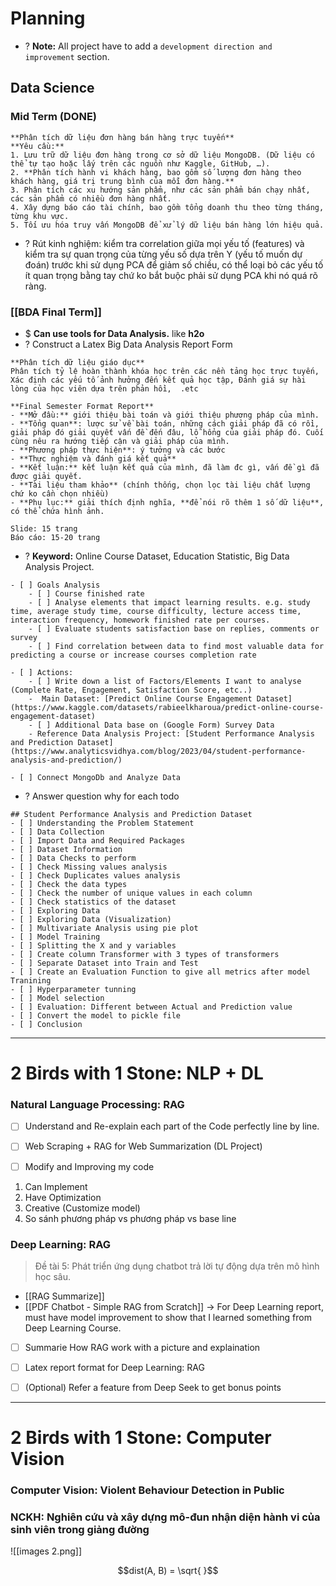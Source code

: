 # Planning
+ ? **Note:** All project have to add a `development direction and improvement` section.

## Data Science 
### Mid Term (DONE)
```ad-success
**Phân tích dữ liệu đơn hàng bán hàng trực tuyến**
**Yêu cầu:**
1. Lưu trữ dữ liệu đơn hàng trong cơ sở dữ liệu MongoDB. (Dữ liệu có thể tự tạo hoặc lấy trên các nguồn như Kaggle, GitHub, …).
2. **Phân tích hành vi khách hàng, bao gồm số lượng đơn hàng theo khách hàng, giá trị trung bình của mỗi đơn hàng.**
3. Phân tích các xu hướng sản phẩm, như các sản phẩm bán chạy nhất, các sản phẩm có nhiều đơn hàng nhất.
4. Xây dựng báo cáo tài chính, bao gồm tổng doanh thu theo từng tháng, từng khu vực.
5. Tối ưu hóa truy vấn MongoDB để xử lý dữ liệu bán hàng lớn hiệu quả.
```
+ ? Rút kinh nghiệm: kiểm tra correlation giữa mọi yếu tố (features) và kiểm tra sự quan trọng của từng yếu số dựa trên Y (yếu tố muốn dự đoán) trước khi sử dụng PCA để giảm số chiều, có thể loại bỏ các yếu tố ít quan trọng bằng tay chứ ko bắt buộc phải sử dụng PCA khi nó quá rõ ràng. 


### [[BDA Final Term]]
+ $ **Can use tools for Data Analysis.** like **h2o**  
+ ? Construct a Latex Big Data Analysis Report Form  
```ad-info
**Phân tích dữ liệu giáo dục** 
Phân tích tỷ lệ hoàn thành khóa học trên các nền tảng học trực tuyến, Xác định các yếu tố ảnh hưởng đến kết quả học tập, Đánh giá sự hài lòng của học viên dựa trên phản hồi,  .etc

**Final Semester Format Report** 
- **Mở đầu:** giới thiệu bài toán và giới thiệu phương pháp của mình. 
- **Tổng quan**: lược sử về bài toán, những cách giải pháp đã có rồi, giải pháp đó giải quyết vấn đề đến đâu, lỗ hổng của giải pháp đó. Cuối cùng nêu ra hướng tiếp cận và giải pháp của mình.  
- **Phương pháp thực hiện**: ý tưởng và các bước
- **Thực nghiệm và đánh giá kết quả**
- **Kết luận:** kết luận kết quả của mình, đã làm đc gì, vấn đề gì đã được giải quyết.  
- **Tài liệu tham khảo** (chính thống, chọn lọc tài liệu chất lượng chứ ko cần chọn nhiều)
- **Phụ lục:** giải thích định nghĩa, **để nói rõ thêm 1 số dữ liệu**, có thể chứa hình ảnh.  

Slide: 15 trang
Báo cáo: 15-20 trang
```

+ ? **Keyword:** Online Course Dataset, Education Statistic, Big Data Analysis Project.
```ad-note
- [ ] Goals Analysis 
	- [ ] Course finished rate
	- [ ] Analyse elements that impact learning results. e.g. study time, average study time, course difficulty, lecture access time, interaction frequency, homework finished rate per courses.  
	- [ ] Evaluate students satisfaction base on replies, comments or survey
	- [ ] Find correlation between data to find most valuable data for predicting a course or increase courses completion rate 

- [ ] Actions:
	- [ ] Write down a list of Factors/Elements I want to analyse (Complete Rate, Engagement, Satisfaction Score, etc..)
	-  Main Dataset: [Predict Online Course Engagement Dataset](https://www.kaggle.com/datasets/rabieelkharoua/predict-online-course-engagement-dataset)
	- [ ] Additional Data base on (Google Form) Survey Data
	- Reference Data Analysis Project: [Student Performance Analysis and Prediction Dataset](https://www.analyticsvidhya.com/blog/2023/04/student-performance-analysis-and-prediction/)

- [ ] Connect MongoDb and Analyze Data
```

+ ? Answer question why for each todo
```ad-todo
## Student Performance Analysis and Prediction Dataset
- [ ] Understanding the Problem Statement
- [ ] Data Collection
- [ ] Import Data and Required Packages
- [ ] Dataset Information
- [ ] Data Checks to perform
- [ ] Check Missing values analysis
- [ ] Check Duplicates values analysis
- [ ] Check the data types
- [ ] Check the number of unique values in each column 
- [ ] Check statistics of the dataset
- [ ] Exploring Data
- [ ] Exploring Data (Visualization)
- [ ] Multivariate Analysis using pie plot
- [ ] Model Training
- [ ] Splitting the X and y variables
- [ ] Create column Transformer with 3 types of transformers
- [ ] Separate Dataset into Train and Test
- [ ] Create an Evaluation Function to give all metrics after model Tranining
- [ ] Hyperparameter tunning
- [ ] Model selection
- [ ] Evaluation: Different between Actual and Prediction value
- [ ] Convert the model to pickle file
- [ ] Conclusion
```


---
# 2 Birds with 1 Stone: NLP + DL
### Natural Language Processing: RAG
- [ ] Understand and Re-explain each part of the Code perfectly line by line. 
- [ ] Web Scraping + RAG for Web Summarization (DL Project)
- [ ] Modify and Improving my code


1) Can Implement
2) Have Optimization
3) Creative (Customize model)
4) So sánh phương pháp vs phương pháp vs base line


### Deep Learning: RAG
>Đề tài 5: Phát triển ứng dụng chatbot trả lời tự động dựa trên mô hình học sâu.
+ [[RAG Summarize]]
+ [[PDF Chatbot - Simple RAG from Scratch]]
-> For Deep Learning report, must have model improvement to show that I learned something from Deep Learning Course.

- [ ] Summarie How RAG work with a picture and explaination
- [ ] Latex report format for Deep Learning: RAG
- [ ] (Optional) Refer a feature from Deep Seek to get bonus points



---

# 2 Birds with 1 Stone: Computer Vision
### Computer Vision: Violent Behaviour Detection in Public

### NCKH:  Nghiên cứu và xây dựng mô-đun nhận diện hành vi của sinh viên trong giảng đường

![[images 2.png]]


$$dist(A, B) = \sqrt{  }$$